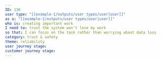 ```yaml
---
ID: 136
user type: "[[example-1/outputs/user types/user|user]]"
as a: "[[example-1/outputs/user types/user|user]]"
who is: creating important work
I need to: trust the system won't lose my work
so that: I can focus on the task rather than worrying about data loss
category: trust & safety
theme: reliability
user journey stage:
customer journey stage:
---
```

